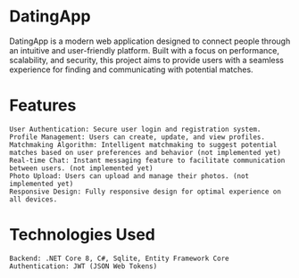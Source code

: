 # DatingApp
DatingApp is a modern web application designed to connect people through an intuitive and user-friendly platform. Built with a focus on performance, scalability, and security, this project aims to provide users with a seamless experience for finding and communicating with potential matches.

# Features
    User Authentication: Secure user login and registration system.
    Profile Management: Users can create, update, and view profiles.
    Matchmaking Algorithm: Intelligent matchmaking to suggest potential matches based on user preferences and behavior (not implemented yet)
    Real-time Chat: Instant messaging feature to facilitate communication between users. (not implemented yet)
    Photo Upload: Users can upload and manage their photos. (not implemented yet)
    Responsive Design: Fully responsive design for optimal experience on all devices.

# Technologies Used
    Backend: .NET Core 8, C#, Sqlite, Entity Framework Core
    Authentication: JWT (JSON Web Tokens)
